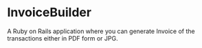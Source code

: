 # InvoiceBuilder
A Ruby on Rails application where you can generate Invoice of the transactions either in PDF form or JPG.
